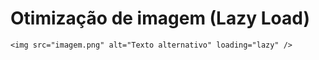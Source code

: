 # Otimização de imagem (Lazy Load)

`<img src="imagem.png" alt="Texto alternativo" loading="lazy" />`

